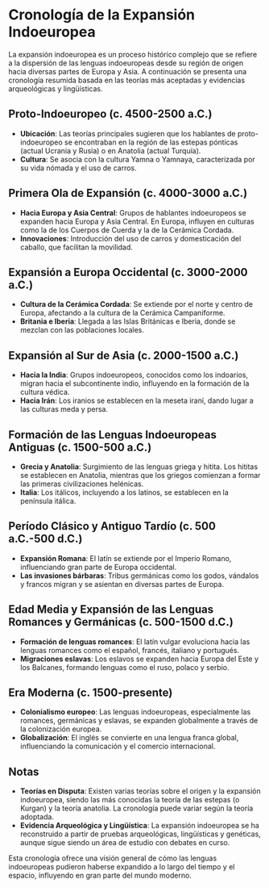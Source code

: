 # Cronología de la Expansión Indoeuropea

La expansión indoeuropea es un proceso histórico complejo que se refiere a la dispersión de las lenguas indoeuropeas desde su región de origen hacia diversas partes de Europa y Asia. A continuación se presenta una cronología resumida basada en las teorías más aceptadas y evidencias arqueológicas y lingüísticas.

## Proto-Indoeuropeo (c. 4500-2500 a.C.)

- **Ubicación**: Las teorías principales sugieren que los hablantes de proto-indoeuropeo se encontraban en la región de las estepas pónticas (actual Ucrania y Rusia) o en Anatolia (actual Turquía).
- **Cultura**: Se asocia con la cultura Yamna o Yamnaya, caracterizada por su vida nómada y el uso de carros.

## Primera Ola de Expansión (c. 4000-3000 a.C.)

- **Hacia Europa y Asia Central**: Grupos de hablantes indoeuropeos se expanden hacia Europa y Asia Central. En Europa, influyen en culturas como la de los Cuerpos de Cuerda y la de la Cerámica Cordada.
- **Innovaciones**: Introducción del uso de carros y domesticación del caballo, que facilitan la movilidad.

## Expansión a Europa Occidental (c. 3000-2000 a.C.)

- **Cultura de la Cerámica Cordada**: Se extiende por el norte y centro de Europa, afectando a la cultura de la Cerámica Campaniforme.
- **Britania e Iberia**: Llegada a las Islas Británicas e Iberia, donde se mezclan con las poblaciones locales.

## Expansión al Sur de Asia (c. 2000-1500 a.C.)

- **Hacia la India**: Grupos indoeuropeos, conocidos como los indoarios, migran hacia el subcontinente indio, influyendo en la formación de la cultura védica.
- **Hacia Irán**: Los iranios se establecen en la meseta iraní, dando lugar a las culturas meda y persa.

## Formación de las Lenguas Indoeuropeas Antiguas (c. 1500-500 a.C.)

- **Grecia y Anatolia**: Surgimiento de las lenguas griega y hitita. Los hititas se establecen en Anatolia, mientras que los griegos comienzan a formar las primeras civilizaciones helénicas.
- **Italia**: Los itálicos, incluyendo a los latinos, se establecen en la península itálica.

## Período Clásico y Antiguo Tardío (c. 500 a.C.-500 d.C.)

- **Expansión Romana**: El latín se extiende por el Imperio Romano, influenciando gran parte de Europa occidental.
- **Las invasiones bárbaras**: Tribus germánicas como los godos, vándalos y francos migran y se asientan en diversas partes de Europa.

## Edad Media y Expansión de las Lenguas Romances y Germánicas (c. 500-1500 d.C.)

- **Formación de lenguas romances**: El latín vulgar evoluciona hacia las lenguas romances como el español, francés, italiano y portugués.
- **Migraciones eslavas**: Los eslavos se expanden hacia Europa del Este y los Balcanes, formando lenguas como el ruso, polaco y serbio.

## Era Moderna (c. 1500-presente)

- **Colonialismo europeo**: Las lenguas indoeuropeas, especialmente las romances, germánicas y eslavas, se expanden globalmente a través de la colonización europea.
- **Globalización**: El inglés se convierte en una lengua franca global, influenciando la comunicación y el comercio internacional.

## Notas

- **Teorías en Disputa**: Existen varias teorías sobre el origen y la expansión indoeuropea, siendo las más conocidas la teoría de las estepas (o Kurgan) y la teoría anatolia. La cronología puede variar según la teoría adoptada.
- **Evidencia Arqueológica y Lingüística**: La expansión indoeuropea se ha reconstruido a partir de pruebas arqueológicas, lingüísticas y genéticas, aunque sigue siendo un área de estudio con debates en curso.

Esta cronología ofrece una visión general de cómo las lenguas indoeuropeas pudieron haberse expandido a lo largo del tiempo y el espacio, influyendo en gran parte del mundo moderno.
